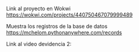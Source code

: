 Link al proyecto en Wokwi
https://wokwi.com/projects/440750467079999489

Muestra los registros de la base de datos
https://mchelom.pythonanywhere.com/records

Link al video devidencia 2:
